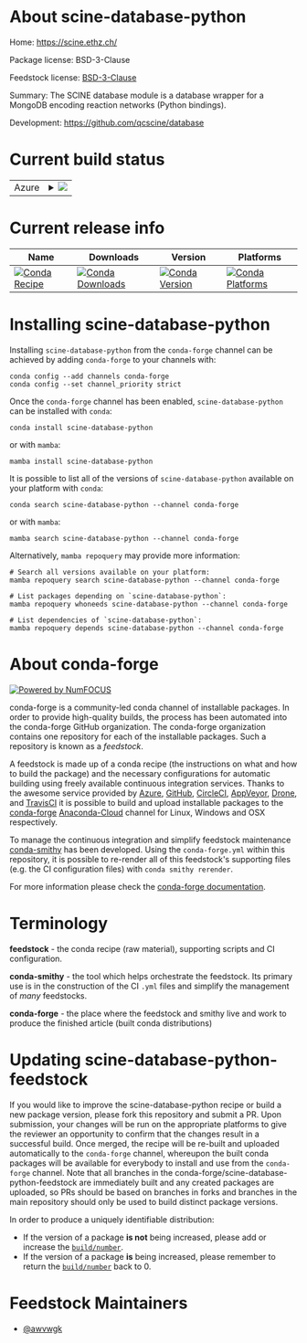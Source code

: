 About scine-database-python
===========================

Home: https://scine.ethz.ch/

Package license: BSD-3-Clause

Feedstock license: [BSD-3-Clause](https://github.com/conda-forge/scine-database-python-feedstock/blob/main/LICENSE.txt)

Summary: The SCINE database module is a database wrapper for a MongoDB encoding reaction networks
(Python bindings).


Development: https://github.com/qcscine/database

Current build status
====================


<table>
    
  <tr>
    <td>Azure</td>
    <td>
      <details>
        <summary>
          <a href="https://dev.azure.com/conda-forge/feedstock-builds/_build/latest?definitionId=16732&branchName=main">
            <img src="https://dev.azure.com/conda-forge/feedstock-builds/_apis/build/status/scine-database-python-feedstock?branchName=main">
          </a>
        </summary>
        <table>
          <thead><tr><th>Variant</th><th>Status</th></tr></thead>
          <tbody><tr>
              <td>linux_64_python3.7.____cpython</td>
              <td>
                <a href="https://dev.azure.com/conda-forge/feedstock-builds/_build/latest?definitionId=16732&branchName=main">
                  <img src="https://dev.azure.com/conda-forge/feedstock-builds/_apis/build/status/scine-database-python-feedstock?branchName=main&jobName=linux&configuration=linux_64_python3.7.____cpython" alt="variant">
                </a>
              </td>
            </tr><tr>
              <td>linux_64_python3.8.____cpython</td>
              <td>
                <a href="https://dev.azure.com/conda-forge/feedstock-builds/_build/latest?definitionId=16732&branchName=main">
                  <img src="https://dev.azure.com/conda-forge/feedstock-builds/_apis/build/status/scine-database-python-feedstock?branchName=main&jobName=linux&configuration=linux_64_python3.8.____cpython" alt="variant">
                </a>
              </td>
            </tr><tr>
              <td>linux_64_python3.9.____cpython</td>
              <td>
                <a href="https://dev.azure.com/conda-forge/feedstock-builds/_build/latest?definitionId=16732&branchName=main">
                  <img src="https://dev.azure.com/conda-forge/feedstock-builds/_apis/build/status/scine-database-python-feedstock?branchName=main&jobName=linux&configuration=linux_64_python3.9.____cpython" alt="variant">
                </a>
              </td>
            </tr>
          </tbody>
        </table>
      </details>
    </td>
  </tr>
</table>

Current release info
====================

| Name | Downloads | Version | Platforms |
| --- | --- | --- | --- |
| [![Conda Recipe](https://img.shields.io/badge/recipe-scine--database--python-green.svg)](https://anaconda.org/conda-forge/scine-database-python) | [![Conda Downloads](https://img.shields.io/conda/dn/conda-forge/scine-database-python.svg)](https://anaconda.org/conda-forge/scine-database-python) | [![Conda Version](https://img.shields.io/conda/vn/conda-forge/scine-database-python.svg)](https://anaconda.org/conda-forge/scine-database-python) | [![Conda Platforms](https://img.shields.io/conda/pn/conda-forge/scine-database-python.svg)](https://anaconda.org/conda-forge/scine-database-python) |

Installing scine-database-python
================================

Installing `scine-database-python` from the `conda-forge` channel can be achieved by adding `conda-forge` to your channels with:

```
conda config --add channels conda-forge
conda config --set channel_priority strict
```

Once the `conda-forge` channel has been enabled, `scine-database-python` can be installed with `conda`:

```
conda install scine-database-python
```

or with `mamba`:

```
mamba install scine-database-python
```

It is possible to list all of the versions of `scine-database-python` available on your platform with `conda`:

```
conda search scine-database-python --channel conda-forge
```

or with `mamba`:

```
mamba search scine-database-python --channel conda-forge
```

Alternatively, `mamba repoquery` may provide more information:

```
# Search all versions available on your platform:
mamba repoquery search scine-database-python --channel conda-forge

# List packages depending on `scine-database-python`:
mamba repoquery whoneeds scine-database-python --channel conda-forge

# List dependencies of `scine-database-python`:
mamba repoquery depends scine-database-python --channel conda-forge
```


About conda-forge
=================

[![Powered by
NumFOCUS](https://img.shields.io/badge/powered%20by-NumFOCUS-orange.svg?style=flat&colorA=E1523D&colorB=007D8A)](https://numfocus.org)

conda-forge is a community-led conda channel of installable packages.
In order to provide high-quality builds, the process has been automated into the
conda-forge GitHub organization. The conda-forge organization contains one repository
for each of the installable packages. Such a repository is known as a *feedstock*.

A feedstock is made up of a conda recipe (the instructions on what and how to build
the package) and the necessary configurations for automatic building using freely
available continuous integration services. Thanks to the awesome service provided by
[Azure](https://azure.microsoft.com/en-us/services/devops/), [GitHub](https://github.com/),
[CircleCI](https://circleci.com/), [AppVeyor](https://www.appveyor.com/),
[Drone](https://cloud.drone.io/welcome), and [TravisCI](https://travis-ci.com/)
it is possible to build and upload installable packages to the
[conda-forge](https://anaconda.org/conda-forge) [Anaconda-Cloud](https://anaconda.org/)
channel for Linux, Windows and OSX respectively.

To manage the continuous integration and simplify feedstock maintenance
[conda-smithy](https://github.com/conda-forge/conda-smithy) has been developed.
Using the ``conda-forge.yml`` within this repository, it is possible to re-render all of
this feedstock's supporting files (e.g. the CI configuration files) with ``conda smithy rerender``.

For more information please check the [conda-forge documentation](https://conda-forge.org/docs/).

Terminology
===========

**feedstock** - the conda recipe (raw material), supporting scripts and CI configuration.

**conda-smithy** - the tool which helps orchestrate the feedstock.
                   Its primary use is in the construction of the CI ``.yml`` files
                   and simplify the management of *many* feedstocks.

**conda-forge** - the place where the feedstock and smithy live and work to
                  produce the finished article (built conda distributions)


Updating scine-database-python-feedstock
========================================

If you would like to improve the scine-database-python recipe or build a new
package version, please fork this repository and submit a PR. Upon submission,
your changes will be run on the appropriate platforms to give the reviewer an
opportunity to confirm that the changes result in a successful build. Once
merged, the recipe will be re-built and uploaded automatically to the
`conda-forge` channel, whereupon the built conda packages will be available for
everybody to install and use from the `conda-forge` channel.
Note that all branches in the conda-forge/scine-database-python-feedstock are
immediately built and any created packages are uploaded, so PRs should be based
on branches in forks and branches in the main repository should only be used to
build distinct package versions.

In order to produce a uniquely identifiable distribution:
 * If the version of a package **is not** being increased, please add or increase
   the [``build/number``](https://docs.conda.io/projects/conda-build/en/latest/resources/define-metadata.html#build-number-and-string).
 * If the version of a package **is** being increased, please remember to return
   the [``build/number``](https://docs.conda.io/projects/conda-build/en/latest/resources/define-metadata.html#build-number-and-string)
   back to 0.

Feedstock Maintainers
=====================

* [@awvwgk](https://github.com/awvwgk/)

